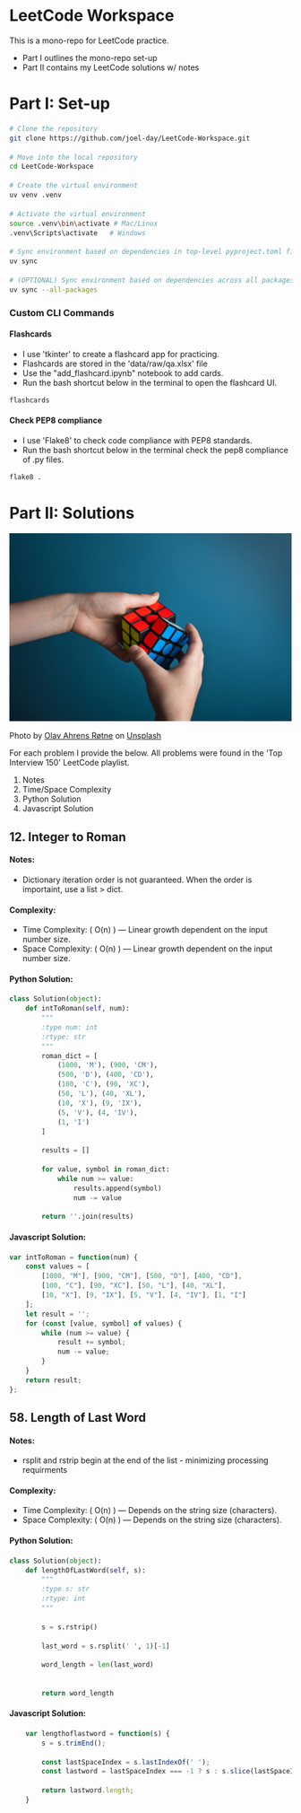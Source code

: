 # LeetCode Workspace

This is a mono-repo for LeetCode practice.

- Part I outlines the mono-repo set-up
- Part II contains my LeetCode solutions w/ notes

# Part I: Set-up

```bash
# Clone the repository
git clone https://github.com/joel-day/LeetCode-Workspace.git

# Move into the local repository
cd LeetCode-Workspace

# Create the virtual environment
uv venv .venv

# Activate the virtual environment
source .venv\bin\activate # Mac/Linux
.venv\Scripts\activate   # Windows

# Sync environment based on dependencies in top-level pyproject.toml file
uv sync

# (OPTIONAL) Sync environment based on dependencies across all packages' pyproject.toml files
uv sync --all-packages
```
### Custom CLI Commands
#### Flashcards

- I use 'tkinter' to create a flashcard app for practicing.
- Flashcards are stored in the 'data/raw/qa.xlsx' file
- Use the "add_flashcard.ipynb" notebook to add cards.
- Run the bash shortcut below in the terminal to open the flashcard UI.
```bash
flashcards
```

#### Check PEP8 compliance

- I use 'Flake8' to check code compliance with PEP8 standards.
- Run the bash shortcut below in the terminal check the pep8 compliance of .py files.
```bash
flake8 .
```
# Part II: Solutions

![Solution Image](data/raw/sol.jpg)

Photo by <a href="https://unsplash.com/@olav_ahrens?utm_content=creditCopyText&utm_medium=referral&utm_source=unsplash">Olav Ahrens Røtne</a> on <a href="https://unsplash.com/photos/person-playing-magic-cube-4Ennrbj1svk?utm_content=creditCopyText&utm_medium=referral&utm_source=unsplash">Unsplash</a>

For each problem I provide the below. All problems were found in the 'Top Interview 150' LeetCode playlist.
      
1) Notes
2) Time/Space Complexity
3) Python Solution
4) Javascript Solution


## 12. Integer to Roman
#### Notes:
- Dictionary iteration order is not guaranteed. When the order is importaint, use a list > dict.

#### Complexity:
 - Time Complexity: ( O(n) ) — Linear growth dependent on the input number size.
 - Space Complexity: ( O(n) ) — Linear growth dependent on the input number size.

#### Python Solution: 
```python
class Solution(object):
    def intToRoman(self, num):
        """
        :type num: int
        :rtype: str
        """
        roman_dict = [
            (1000, 'M'), (900, 'CM'),
            (500, 'D'), (400, 'CD'),
            (100, 'C'), (90, 'XC'),
            (50, 'L'), (40, 'XL'),
            (10, 'X'), (9, 'IX'),
            (5, 'V'), (4, 'IV'),
            (1, 'I')
        ]

        results = []

        for value, symbol in roman_dict:
            while num >= value:
                results.append(symbol)
                num -= value

        return ''.join(results)
```
#### Javascript Solution:
```javascript
var intToRoman = function(num) {
    const values = [
        [1000, "M"], [900, "CM"], [500, "D"], [400, "CD"],
        [100, "C"], [90, "XC"], [50, "L"], [40, "XL"],
        [10, "X"], [9, "IX"], [5, "V"], [4, "IV"], [1, "I"]
    ];
    let result = '';
    for (const [value, symbol] of values) {
        while (num >= value) {
            result += symbol;
            num -= value;
        }
    }
    return result;
};
```


## 58. Length of Last Word
#### Notes:
- rsplit and rstrip begin at the end of the list - minimizing processing requirments

#### Complexity:
- Time Complexity: ( O(n) ) — Depends on the string size (characters).
- Space Complexity: ( O(n) ) — Depends on the string size (characters).

#### Python Solution:     
```python
class Solution(object):
    def lengthOfLastWord(self, s):
        """
        :type s: str
        :rtype: int
        """

        s = s.rstrip()

        last_word = s.rsplit(' ', 1)[-1]

        word_length = len(last_word)


        return word_length
```
#### Javascript Solution:
```javascript
    var lengthoflastword = function(s) {
        s = s.trimEnd();

        const lastSpaceIndex = s.lastIndexOf(' ');
        const lastword = lastSpaceIndex === -1 ? s : s.slice(lastSpaceIndex + 1);

        return lastword.length;
    }
```